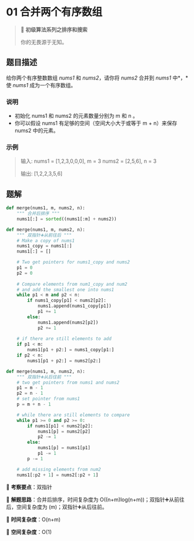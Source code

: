 # 01 合并两个有序数组

> 🌈 **初级算法系列之排序和搜索**
>
> 你的无畏源于无知。

## 题目描述

给你两个有序整数数组 *nums1* 和 *nums2*，请你将 *nums2* 合并到 *nums1* 中*，*使 *nums1* 成为一个有序数组。

### 说明

- 初始化 nums1 和 nums2 的元素数量分别为 m 和 n 。
- 你可以假设 nums1 有足够的空间（空间大小大于或等于 m + n）来保存 nums2 中的元素。

### 示例

> 输入:
> nums1 = [1,2,3,0,0,0], m = 3
> nums2 = [2,5,6],       n = 3
>
> 输出: [1,2,2,3,5,6]

## 题解

```python
def merge(nums1, m, nums2, n):
    """ 合并后排序 """
    nums1[:] = sorted((nums1[:m] + nums2))
```

```python
def merge(nums1, m, nums2, n):
    """ 双指针➕从前往后 """
    # Make a copy of nums1
    nums1_copy = nums1[:]
    nums1[:] = []

    # Two get pointers for nums1_copy and nums2
    p1 = 0
    p2 = 0
    
    # Compare elements from num1_copy and num2 
    # and add the smallest one into nums1
    while p1 < m and p2 < n:
        if nums1_copy[p1] < nums2[p2]:
            nums1.append(nums1_copy[p1])
            p1 += 1
        else:
            nums1.append(nums2[p2])
            p2 += 1
            
    # if there are still elements to add
    if p1 < m:
        nums1[p1 + p2:] = nums1_copy[p1:]
    if p2 < n:
        nums1[p1 + p2:] = nums2[p2:]
```

```python
def merge(nums1, m, nums2, n):
    """ 双指针➕从后往前 """
    # two get pointers from nums1 and nums2
    p1 = m - 1
    p2 = n - 1
    # set pointer from nums1
    p = m + n - 1

    # while there are still elements to compare
    while p1 >= 0 and p2 >= 0:
        if nums1[p1] < nums2[p2]:
            nums1[p] = nums2[p2]
            p2 -= 1
        else:
            nums1[p] = nums1[p1]
            p1 -= 1
        p -= 1

    # add missing elements from num2
    nums1[:p2 + 1] = nums2[:p2 + 1]
```

🍥 **考察要点**：双指针

🍬 **解题思路**：合并后排序，时间复杂度为 O((n+m)log(n+m))；双指针➕从前往后，空间复杂度为 (m)；双指针➕从后往前。

🍉 **时间复杂度**：O(n+m)

🍭 **空间复杂度**：O(1)
